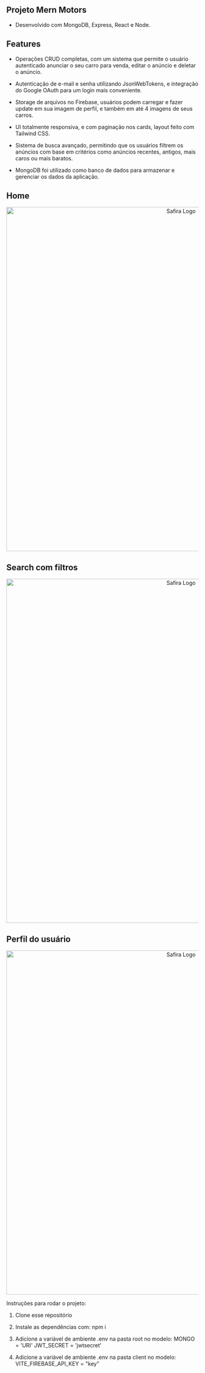 ## Projeto Mern Motors

- Desenvolvido com MongoDB, Express, React e Node.

## Features

- Operações CRUD completas, com um sistema que permite o usuário autenticado anunciar o seu carro para venda, editar o anúncio e deletar o anúncio.

- Autenticação de e-mail e senha utilizando JsonWebTokens, e integração do Google OAuth para um login mais conveniente.

- Storage de arquivos no Firebase, usuários podem carregar e fazer update em sua imagem de perfil, e também em até 4 imagens de seus carros.

- UI totalmente responsiva, e com paginação nos cards, layout feito com Tailwind CSS.

- Sistema de busca avançado, permitindo que os usuários filtrem os anúncios com base em critérios como anúncios recentes, antigos, mais caros ou mais baratos. 

- MongoDB foi utilizado como banco de dados para armazenar e gerenciar os dados da aplicação. 

## Home
<p align="center">
  <img alt="Safira Logo" src="https://i.imgur.com/3cJDbSu.png" width="900" alt="Safira Theme Logo" /> 
</p>

## Search com filtros
<p align="center">
  <img alt="Safira Logo" src="https://i.imgur.com/bD0Tu6q.png" width="900" alt="Safira Theme Logo" />
</p>

## Perfil do usuário
<p align="center">
  <img alt="Safira Logo" src="https://i.imgur.com/T4TM5tO.png" width="900" alt="Safira Theme Logo" />
</p>

Instruções para rodar o projeto:

1. Clone esse repositório
2. Instale as dependências com: npm i
   
3. Adicione a variável de ambiente .env na pasta root no modelo:
MONGO = 'URI'
JWT_SECRET = 'jwtsecret'

4. Adicione a variável de ambiente .env na pasta client no modelo:
VITE_FIREBASE_API_KEY = "key"
